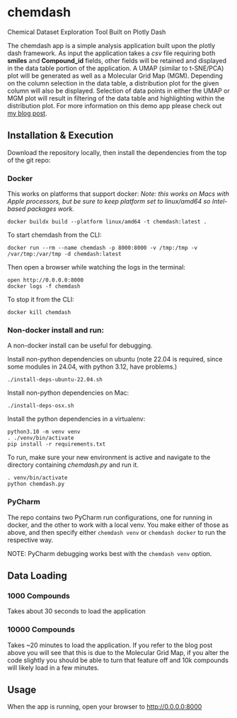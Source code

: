 # chemdash
Chemical Dataset Exploration Tool Built on Plotly Dash


The chemdash app is a simple analysis application built upon the plotly dash framework.  As input the application takes a _csv_ file requiring both **smiles** and **Compound_id** fields, other fields will be retained and displayed in the data table portion of the application.  A UMAP (similar to t-SNE/PCA) plot will be generated as well as a Molecular Grid Map (MGM).   Depending on the column selection in the data table, a distribution plot for the given column will also be displayed.  Selection of data points in either the UMAP or MGM plot will result in filtering of the data table and highlighting within the distribution plot.  For more information on this demo app please check out [my blog post](https://cognitivedataworks.com/2020/02/building-a-gan-compound-explorer-in-plotly-dash).

## Installation & Execution

Download the repository locally, then install the dependencies from the top of the git repo:

### Docker

This works on platforms that support docker:
_Note: this works on Macs with Apple processors, but be sure to keep platform set to linux/amd64 so Intel-based packages work._
```
docker buildx build --platform linux/amd64 -t chemdash:latest .
```

To start chemdash from the CLI:
```
docker run --rm --name chemdash -p 8000:8000 -v /tmp:/tmp -v /var/tmp:/var/tmp -d chemdash:latest
```

Then open a browser while watching the logs in the terminal:
```
open http://0.0.0.0:8000
docker logs -f chemdash
```

To stop it from the CLI:
```
docker kill chemdash
```

### Non-docker install and run:

A non-docker install can be useful for debugging.

Install non-python dependencies on ubuntu (note 22.04 is required, since some modules in 24.04, with python 3.12, have problems.)
```
./install-deps-ubuntu-22.04.sh
```

Install non-python dependencies on Mac:
```
./install-deps-osx.sh
```

Install the python dependencies in a virtualenv:
```
python3.10 -m venv venv
. ./venv/bin/activate
pip install -r requirements.txt
```

To run, make sure your new environment is active and navigate to the directory containing _chemdash.py_ and run it.
```
. venv/bin/activate
python chemdash.py
```

### PyCharm

The repo contains two PyCharm run configurations, one for running in docker, and the other to work with a local venv.
You make either of those as above, and then specify either `chemdash venv` or `chemdash docker` to run the respective way.

NOTE: PyCharm debugging works best with the `chemdash venv` option.


## Data Loading

### 1000 Compounds
Takes about 30 seconds to load the application

### 10000 Compounds 
Takes ~20 minutes to load the application.  If you refer to the blog post above you will see that this is due to the Molecular Grid Map, if you alter the code slightly you should be able to turn that feature off and 10k compounds will likely load in a few minutes.  


## Usage

When the app is running, open your browser to http://0.0.0.0:8000


